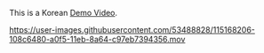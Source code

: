 This is a Korean [Demo Video](https://www.youtube.com/watch?v=mzBYNJq811w&t=6s).

https://user-images.githubusercontent.com/53488828/115168206-108c6480-a0f5-11eb-8a64-c97eb7394356.mov

